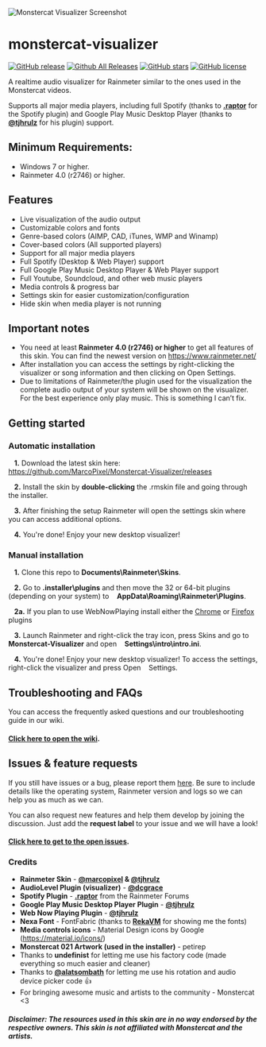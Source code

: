 ![Monstercat Visualizer Screenshot](https://raw.githubusercontent.com/MarcoPixel/marcopixel.github.io/master/img/monstercat.png "Monstercat Visualizer Screenshot")

# monstercat-visualizer
[![GitHub release](https://img.shields.io/github/release/MarcoPixel/Monstercat-Visualizer.svg?colorB=97CA00?label=version)](https://github.com/MarcoPixel/Monstercat-Visualizer/releases/latest) [![Github All Releases](https://img.shields.io/github/downloads/MarcoPixel/Monstercat-Visualizer/total.svg?colorB=97CA00)](https://github.com/MarcoPixel/Monstercat-Visualizer/releases) [![GitHub stars](https://img.shields.io/github/stars/MarcoPixel/Monstercat-Visualizer.svg?colorB=007EC6)](https://github.com/MarcoPixel/Monstercat-Visualizer/stargazers)  [![GitHub license](https://img.shields.io/badge/license-MIT-blue.svg)](https://raw.githubusercontent.com/MarcoPixel/Monstercat-Visualizer/master/LICENSE)

A realtime audio visualizer for Rainmeter similar to the ones used in the Monstercat videos.

Supports all major media players, including full Spotify (thanks to **[.raptor](https://forum.rainmeter.net/viewtopic.php?t=17077)** for the Spotify plugin) and Google Play Music Desktop Player (thanks to **[@tjhrulz](https://github.com/tjhrulz)** for his plugin) support.

## Minimum Requirements:
 - Windows 7 or higher.
 - Rainmeter 4.0 (r2746) or higher.

## Features

- Live visualization of the audio output
- Customizable colors and fonts
- Genre-based colors (AIMP, CAD, iTunes, WMP and Winamp)
- Cover-based colors (All supported players)
- Support for all major media players
- Full Spotify (Desktop & Web Player) support
- Full Google Play Music Desktop Player & Web Player support
- Full Youtube, Soundcloud, and other web music players
- Media controls & progress bar
- Settings skin for easier customization/configuration
- Hide skin when media player is not running

## Important notes


- You need at least **Rainmeter 4.0 (r2746) or higher** to get all features of this skin. You can find the newest version on https://www.rainmeter.net/
- After installation you can access the settings by right-clicking the visualizer or song information and then clicking on Open Settings.
- Due to limitations of Rainmeter/the plugin used for the visualization the complete audio output of your system will be shown on the visualizer. For the best experience only play music. This is something I can’t fix.

## Getting started

### Automatic installation

&nbsp;&nbsp;&nbsp;**1.**  Download the latest skin here: https://github.com/MarcoPixel/Monstercat-Visualizer/releases

&nbsp;&nbsp;&nbsp;**2.**  Install the skin by **double-clicking** the .rmskin file and going through the installer.

&nbsp;&nbsp;&nbsp;**3.**  After finishing the setup Rainmeter will open the settings skin where you can access additional options.

&nbsp;&nbsp;&nbsp;**4.**  You're done! Enjoy your new desktop visualizer!

### Manual installation

&nbsp;&nbsp;&nbsp;**1.**  Clone this repo to **Documents\Rainmeter\Skins**.

&nbsp;&nbsp;&nbsp;**2.**  Go to **.installer\plugins** and then move the 32 or 64-bit plugins (depending on your system) to &nbsp;&nbsp;&nbsp;**AppData\Roaming\Rainmeter\Plugins**.

&nbsp;&nbsp;&nbsp;**2a.**  If you plan to use WebNowPlaying install either the [Chrome](https://chrome.google.com/webstore/detail/webnowplaying-companion/jfakgfcdgpghbbefmdfjkbdlibjgnbli) or [Firefox](https://addons.mozilla.org/en-US/firefox/addon/webnowplaying-companion/) plugins

&nbsp;&nbsp;&nbsp;**3.**  Launch Rainmeter and right-click the tray icon, press Skins and go to **Monstercat-Visualizer** and open &nbsp;&nbsp;&nbsp;**Settings\intro\intro.ini**.

&nbsp;&nbsp;&nbsp;**4.**  You're done! Enjoy your new desktop visualizer!
To access the settings, right-click the visualizer and press Open &nbsp;&nbsp;&nbsp;Settings.

## Troubleshooting and FAQs

You can access the frequently asked questions and our troubleshooting guide in our wiki.
#### [Click here to open the wiki](https://github.com/MarcoPixel/Monstercat-Visualizer/wiki).

## Issues & feature requests

If you still have issues or a bug, please report them [here](https://github.com/MarcoPixel/Monstercat-Visualizer/issues). Be sure to include details like the operating system, Rainmeter version and logs so we can help you as much as we can.

You can also request new features and help them develop by joining the discussion. Just add the **request label** to your issue and we will have a look!

#### [Click here to get to the open issues](https://github.com/MarcoPixel/Monstercat-Visualizer/issues).

### Credits

- **Rainmeter Skin** - **[@marcopixel](https://github.com/marcopixel) & [@tjhrulz](https://github.com/tjhrulz)**
- **AudioLevel Plugin (visualizer)** - **[@dcgrace](https://github.com/dcgrace/AudioLevel)**
- **Spotify Plugin** - **[.raptor](https://forum.rainmeter.net/viewtopic.php?t=17077)** from the Rainmeter Forums
- **Google Play Music Desktop Player Plugin** - **[@tjhrulz](https://github.com/tjhrulz/GPMDP-Plugin)**
- **Web Now Playing Plugin** - **[@tjhrulz](https://github.com/tjhrulz/WebNowPlaying)**
- **Nexa Font** - FontFabric (thanks to **[RekaVM](http://rekavm.deviantart.com/)** for showing me the fonts)
- **Media controls icons** - Material Design icons by Google (https://material.io/icons/)
- **Monstercat 021 Artwork (used in the installer)** - petirep 
- Thanks to **undefinist** for letting me use his factory code (made everything so much easier and cleaner)
- Thanks to **[@alatsombath](https://github.com/alatsombath)** for letting me use his rotation and audio device picker code :thumbsup:
- For bringing awesome music and artists to the community - Monstercat <3

##### Disclaimer: The resources used in this skin are in no way endorsed by the respective owners. This skin is not affiliated with Monstercat and the artists.
